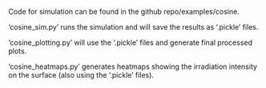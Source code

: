 Code for simulation can be found in the github repo/examples/cosine. 

‘cosine_sim.py’ runs the simulation and will save the results as ‘.pickle’ files. 

‘cosine_plotting.py’ will use the ‘.pickle’ files and generate final processed plots. 

‘cosine_heatmaps.py’ generates heatmaps showing the irradiation intensity on the surface (also using the ‘.pickle’ files).

